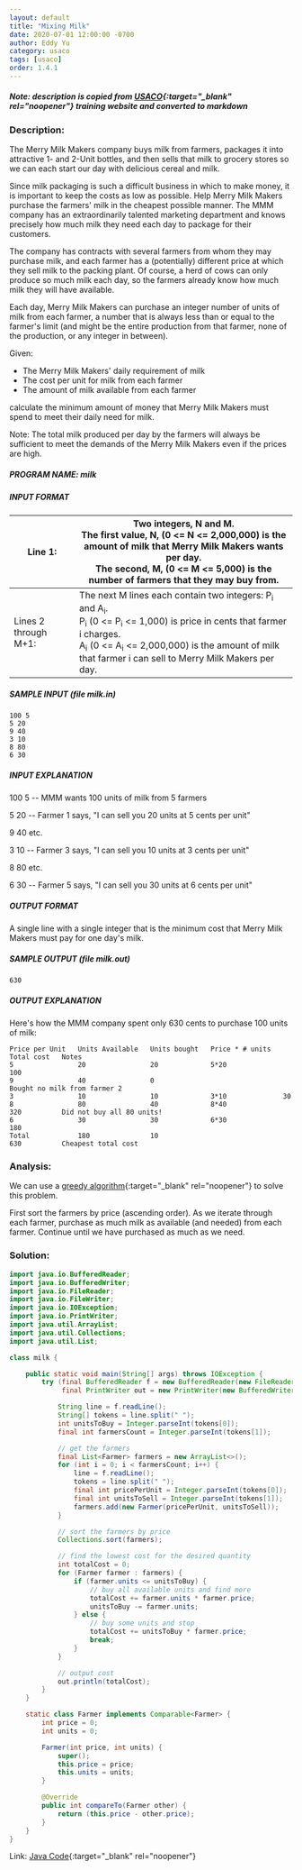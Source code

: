 ```yaml
---
layout: default
title: "Mixing Milk"
date: 2020-07-01 12:00:00 -0700
author: Eddy Yu
category: usaco
tags: [usaco]
order: 1.4.1
---
```


##### Note: description is copied from [USACO](http://www.usaco.org/){:target="_blank" rel="noopener"} training website and converted to markdown

### Description:
The Merry Milk Makers company buys milk from farmers, packages it into 
attractive 1- and 2-Unit bottles, and then sells that milk to grocery 
stores so we can each start our day with delicious cereal and milk.

Since milk packaging is such a difficult business in which to make money, 
it is important to keep the costs as low as possible. Help Merry Milk 
Makers purchase the farmers' milk in the cheapest possible manner. The MMM 
company has an extraordinarily talented marketing department and knows 
precisely how much milk they need each day to package for their customers.

The company has contracts with several farmers from whom they may purchase 
milk, and each farmer has a (potentially) different price at which they sell 
milk to the packing plant. Of course, a herd of cows can only produce so much 
milk each day, so the farmers already know how much milk they will have 
available.

Each day, Merry Milk Makers can purchase an integer number of units of milk 
from each farmer, a number that is always less than or equal to the farmer's 
limit (and might be the entire production from that farmer, none of the 
production, or any integer in between).

Given:

* The Merry Milk Makers' daily requirement of milk
* The cost per unit for milk from each farmer
* The amount of milk available from each farmer

calculate the minimum amount of money that Merry Milk Makers must spend to meet 
their daily need for milk.

Note: The total milk produced per day by the farmers will always be sufficient 
to meet the demands of the Merry Milk Makers even if the prices are high.

##### PROGRAM NAME: milk

##### INPUT FORMAT

Line 1:              | Two integers, N and M.<br/>The first value, N, (0 <= N <= 2,000,000) is the amount of milk that Merry Milk Makers wants per day.<br/>The second, M, (0 <= M <= 5,000) is the number of farmers that they may buy from.
---------------------|---------------------
Lines 2 through M+1: | The next M lines each contain two integers: P<sub>i</sub> and A<sub>i</sub>.<br/>P<sub>i</sub> (0 <= P<sub>i</sub> <= 1,000) is price in cents that farmer i charges.<br/>A<sub>i</sub> (0 <= A<sub>i</sub> <= 2,000,000) is the amount of milk that farmer i can sell to Merry Milk Makers per day.

##### SAMPLE INPUT (file milk.in)
```
100 5
5 20
9 40
3 10
8 80
6 30
```

##### INPUT EXPLANATION
100 5 -- MMM wants 100 units of milk from 5 farmers

5 20  -- Farmer 1 says, "I can sell you 20 units at 5 cents per unit"

9 40     etc.

3 10  -- Farmer 3 says, "I can sell you 10 units at 3 cents per unit"

8 80     etc.

6 30  -- Farmer 5 says, "I can sell you 30 units at 6 cents per unit"

##### OUTPUT FORMAT
A single line with a single integer that is the minimum cost that Merry Milk 
Makers must pay for one day's milk.

##### SAMPLE OUTPUT (file milk.out)
```
630
```
##### OUTPUT EXPLANATION
Here's how the MMM company spent only 630 cents to purchase 100 units of milk:
```
Price per Unit   Units Available   Units bought   Price * # units   Total cost   Notes
5                20                20             5*20              100
9                40                0                                             Bought no milk from farmer 2
3                10                10             3*10              30
8                80                40             8*40              320          Did not buy all 80 units!
6                30                30             6*30              180
Total            180               10                               630          Cheapest total cost
```

### Analysis:
We can use a [greedy algorithm](https://en.wikipedia.org/wiki/Greedy_algorithm){:target="_blank" rel="noopener"} 
to solve this problem.

First sort the farmers by price (ascending order). As we iterate through
each farmer, purchase as much milk as available (and needed) from each
farmer. Continue until we have purchased as much as we need.
    
### Solution:
```java
import java.io.BufferedReader;
import java.io.BufferedWriter;
import java.io.FileReader;
import java.io.FileWriter;
import java.io.IOException;
import java.io.PrintWriter;
import java.util.ArrayList;
import java.util.Collections;
import java.util.List;

class milk {

    public static void main(String[] args) throws IOException {
        try (final BufferedReader f = new BufferedReader(new FileReader("milk.in"));
             final PrintWriter out = new PrintWriter(new BufferedWriter(new FileWriter("milk.out")))) {

            String line = f.readLine();
            String[] tokens = line.split(" ");
            int unitsToBuy = Integer.parseInt(tokens[0]);
            final int farmersCount = Integer.parseInt(tokens[1]);

            // get the farmers
            final List<Farmer> farmers = new ArrayList<>();
            for (int i = 0; i < farmersCount; i++) {
                line = f.readLine();
                tokens = line.split(" ");
                final int pricePerUnit = Integer.parseInt(tokens[0]);
                final int unitsToSell = Integer.parseInt(tokens[1]);
                farmers.add(new Farmer(pricePerUnit, unitsToSell));
            }

            // sort the farmers by price
            Collections.sort(farmers);

            // find the lowest cost for the desired quantity
            int totalCost = 0;
            for (Farmer farmer : farmers) {
                if (farmer.units <= unitsToBuy) {
                    // buy all available units and find more
                    totalCost += farmer.units * farmer.price;
                    unitsToBuy -= farmer.units;
                } else {
                    // buy some units and stop
                    totalCost += unitsToBuy * farmer.price;
                    break;
                }
            }

            // output cost
            out.println(totalCost);
        }
    }

    static class Farmer implements Comparable<Farmer> {
        int price = 0;
        int units = 0;

        Farmer(int price, int units) {
            super();
            this.price = price;
            this.units = units;
        }

        @Override
        public int compareTo(Farmer other) {
            return (this.price - other.price);
        }
    }
}
``` 
Link: [Java Code](https://github.com/eddycyu/usaco/blob/master/src/milk.java){:target="_blank" rel="noopener"}
